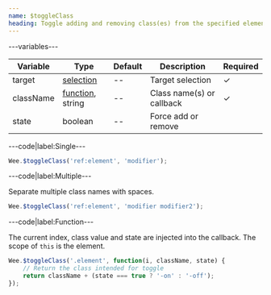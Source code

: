 ```yaml
---
name: $toggleClass
heading: Toggle adding and removing class(es) from the specified element
---
```


---variables---

| Variable | Type | Default | Description | Required |
| -- | -- | -- | -- | -- |
| target | [selection](/script#selection) | -- | Target selection | ✓ |
| className | [function](/script/#functions), string  | -- | Class name(s) or callback | ✓ |
| state | boolean | -- | Force add or remove ||

---code|label:Single---

```javascript
Wee.$toggleClass('ref:element', 'modifier');
```

---code|label:Multiple---

Separate multiple class names with spaces.

```javascript
Wee.$toggleClass('ref:element', 'modifier modifier2');
```

---code|label:Function---

The current index, class value and state are injected into the callback. The scope of ```this``` is the element.

```javascript
Wee.$toggleClass('.element', function(i, className, state) {
	// Return the class intended for toggle
    return className + (state === true ? '-on' : '-off');
});
```